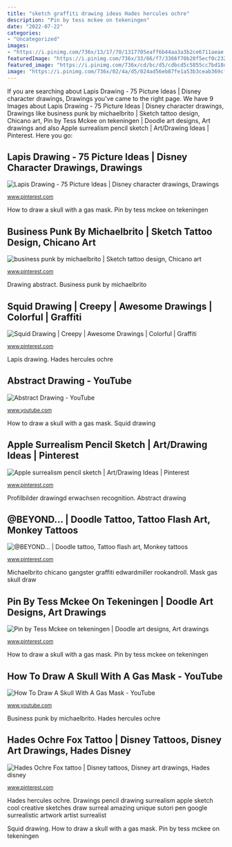 ```yaml
---
title: "sketch graffiti drawing ideas Hades hercules ochre"
description: "Pin by tess mckee on tekeningen"
date: "2022-07-22"
categories:
- "Uncategorized"
images:
- "https://i.pinimg.com/736x/13/17/70/1317705eaff6b44aa3a3b2ce6711aeae.jpg"
featuredImage: "https://i.pinimg.com/736x/33/66/f7/3366f70b20f5ecf0c2321334253f50fb.jpg"
featured_image: "https://i.pinimg.com/736x/cd/bc/d5/cdbcd5c5855cc7bd18d3139065833559.jpg"
image: "https://i.pinimg.com/736x/02/4a/d5/024ad56eb87fe1a53b3ceab369cfd1b9--squid-drawing-awesome-drawings.jpg"
---
```


If you are searching about Lapis Drawing - 75 Picture Ideas | Disney character drawings, Drawings you've came to the right page. We have 9 Images about Lapis Drawing - 75 Picture Ideas | Disney character drawings, Drawings like business punk by michaelbrito | Sketch tattoo design, Chicano art, Pin by Tess Mckee on tekeningen | Doodle art designs, Art drawings and also Apple surrealism pencil sketch | Art/Drawing Ideas | Pinterest. Here you go:

## Lapis Drawing - 75 Picture Ideas | Disney Character Drawings, Drawings

![Lapis Drawing - 75 Picture Ideas | Disney character drawings, Drawings](https://i.pinimg.com/736x/96/a5/5d/96a55d51565a60d18cb30b52f2b98b93.jpg "Mask gas skull draw")

<small>www.pinterest.com</small>

How to draw a skull with a gas mask. Pin by tess mckee on tekeningen

## Business Punk By Michaelbrito | Sketch Tattoo Design, Chicano Art

![business punk by michaelbrito | Sketch tattoo design, Chicano art](https://i.pinimg.com/736x/cd/bc/d5/cdbcd5c5855cc7bd18d3139065833559.jpg "Pin by tess mckee on tekeningen")

<small>www.pinterest.com</small>

Drawing abstract. Business punk by michaelbrito

## Squid Drawing | Creepy | Awesome Drawings | Colorful | Graffiti

![Squid Drawing | Creepy | Awesome Drawings | Colorful | Graffiti](https://i.pinimg.com/736x/02/4a/d5/024ad56eb87fe1a53b3ceab369cfd1b9--squid-drawing-awesome-drawings.jpg "Drawings pencil drawing surrealism apple sketch cool creative sketches draw surreal amazing unique sutori pen google surrealistic artwork artist surrealist")

<small>www.pinterest.com</small>

Lapis drawing. Hades hercules ochre

## Abstract Drawing - YouTube

![Abstract Drawing - YouTube](https://i.ytimg.com/vi/G1py6wb6Bl4/maxresdefault.jpg "Squid drawing")

<small>www.youtube.com</small>

How to draw a skull with a gas mask. Squid drawing

## Apple Surrealism Pencil Sketch | Art/Drawing Ideas | Pinterest

![Apple surrealism pencil sketch | Art/Drawing Ideas | Pinterest](https://s-media-cache-ak0.pinimg.com/736x/f1/db/10/f1db101bd027140a93e7466053cc99c0--apple-art-pencil-drawings.jpg "Hades hercules ochre")

<small>www.pinterest.com</small>

Profilbilder drawingd erwachsen recognition. Abstract drawing

## @BEYOND... | Doodle Tattoo, Tattoo Flash Art, Monkey Tattoos

![@BEYOND... | Doodle tattoo, Tattoo flash art, Monkey tattoos](https://i.pinimg.com/736x/e2/99/63/e299637fe42d5ee53ce294aef6544643.jpg "Profilbilder drawingd erwachsen recognition")

<small>www.pinterest.com</small>

Michaelbrito chicano gangster graffiti edwardmiller rookandroll. Mask gas skull draw

## Pin By Tess Mckee On Tekeningen | Doodle Art Designs, Art Drawings

![Pin by Tess Mckee on tekeningen | Doodle art designs, Art drawings](https://i.pinimg.com/736x/33/66/f7/3366f70b20f5ecf0c2321334253f50fb.jpg "How to draw a skull with a gas mask")

<small>www.pinterest.com</small>

How to draw a skull with a gas mask. Pin by tess mckee on tekeningen

## How To Draw A Skull With A Gas Mask - YouTube

![How To Draw A Skull With A Gas Mask - YouTube](http://i1.ytimg.com/vi/e2KdMHQydHc/maxresdefault.jpg "Drawing abstract")

<small>www.youtube.com</small>

Business punk by michaelbrito. Hades hercules ochre

## Hades Ochre Fox Tattoo | Disney Tattoos, Disney Art Drawings, Hades Disney

![Hades Ochre Fox tattoo | Disney tattoos, Disney art drawings, Hades disney](https://i.pinimg.com/736x/13/17/70/1317705eaff6b44aa3a3b2ce6711aeae.jpg "Mask gas skull draw")

<small>www.pinterest.com</small>

Hades hercules ochre. Drawings pencil drawing surrealism apple sketch cool creative sketches draw surreal amazing unique sutori pen google surrealistic artwork artist surrealist

Squid drawing. How to draw a skull with a gas mask. Pin by tess mckee on tekeningen
